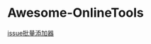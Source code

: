 # Awesome-OnlineTools

[issue批量添加器](https://fenglingback.github.io/Awesome-OnlineTools/tools/add_issues.html)
